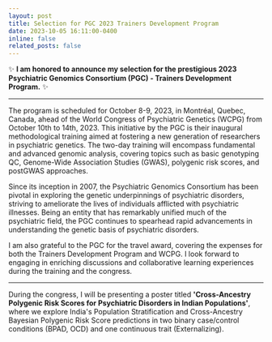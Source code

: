 ```yaml
---
layout: post
title: Selection for PGC 2023 Trainers Development Program 
date: 2023-10-05 16:11:00-0400
inline: false
related_posts: false
---
```



:sparkles: **I am honored to announce my selection for the prestigious 2023 Psychiatric Genomics Consortium (PGC) - Trainers Development Program.** :sparkles:

***

The program is scheduled for October 8-9, 2023, in Montréal, Quebec, Canada, ahead of the World Congress of Psychiatric Genetics (WCPG) from October 10th to 14th, 2023. This initiative by the PGC is their inaugural methodological training aimed at fostering a new generation of researchers in psychiatric genetics. The two-day training will encompass fundamental and advanced genomic analysis, covering topics such as basic genotyping QC, Genome-Wide Association Studies (GWAS), polygenic risk scores, and postGWAS approaches.


Since its inception in 2007, the Psychiatric Genomics Consortium has been pivotal in exploring the genetic underpinnings of psychiatric disorders, striving to ameliorate the lives of individuals afflicted with psychiatric illnesses. Being an entity that has remarkably unified much of the psychiatric field, the PGC continues to spearhead rapid advancements in understanding the genetic basis of psychiatric disorders.


I am also grateful to the PGC for the travel award, covering the expenses for both the Trainers Development Program and WCPG. I look forward to engaging in enriching discussions and collaborative learning experiences during the training and the congress.

***

During the congress, I will be presenting a poster titled **'Cross-Ancestry Polygenic Risk Scores for Psychiatric Disorders in Indian Populations'**, where we explore India's Population Stratification and Cross-Ancestry Bayesian Polygenic Risk Score predictions in two binary case/control conditions (BPAD, OCD) and one continuous trait (Externalizing).